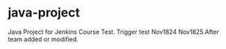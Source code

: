 # java-project
Java Project for Jenkins Course
Test.
Trigger test Nov1824
Nov1825.After team added or modified.
